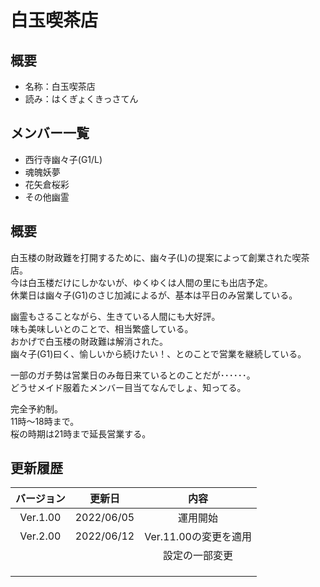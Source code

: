 # 白玉喫茶店

## 概要
- 名称：白玉喫茶店
- 読み：はくぎょくきっさてん

## メンバー一覧
- 西行寺幽々子(G1/L)
- 魂魄妖夢
- 花矢倉桜彩
- その他幽霊

## 概要
白玉楼の財政難を打開するために、幽々子(L)の提案によって創業された喫茶店。<br>
今は白玉楼だけにしかないが、ゆくゆくは人間の里にも出店予定。<br>
休業日は幽々子(G1)のさじ加減によるが、基本は平日のみ営業している。<br>

幽霊もさることながら、生きている人間にも大好評。<br>
味も美味しいとのことで、相当繁盛している。<br>
おかげで白玉楼の財政難は解消された。<br>
幽々子(G1)曰く、愉しいから続けたい！、とのことで営業を継続している。<br>

一部のガチ勢は営業日のみ毎日来ているとのことだが･･････。<br>
どうせメイド服着たメンバー目当てなんでしょ、知ってる。<br>

完全予約制。<br>
11時～18時まで。<br>
桜の時期は21時まで延長営業する。

## 更新履歴
|バージョン|更新日|内容|
|:---:|:---:|:---:|
|Ver.1.00|2022/06/05|運用開始|
|Ver.2.00|2022/06/12|Ver.11.00の変更を適用|
|||設定の一部変更|
||||
||||
||||



